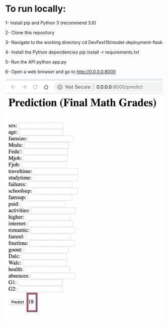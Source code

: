 # To run locally:

1- Install pip and Python 3 (recommend 3.6)

2- Clone this repository 

3- Navigate to the working directory cd DevFest19/model-deployment-flask

4- Install the Python dependencies pip install -r requirements.txt

5- Run the API python app.py

6- Open a web browser and go to http://0.0.0.0:8000

![Screenshot](flask.png)


